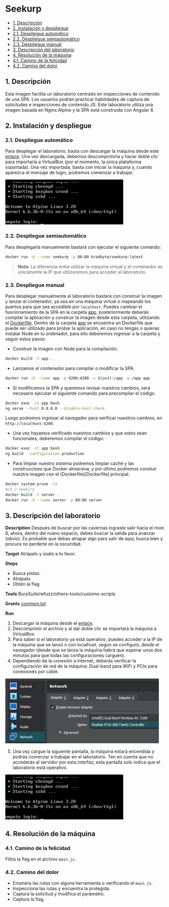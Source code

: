 # Seekurp

- [1. Descripción](#1.-descripción)
- [2. Instalación y despliegue](#2.-instalación-y-despliegue)
- [2.1. Despliegue automático](#2.1.-despliegue-automático)
- [2.2. Despliegue semiautomático](#2.2.-despliegue-semiautomático)
- [2.3. Despliegue manual](#2.3.-despliegue-manual)
- [3. Descripción del laboratorio](#3.-descripción-del-laboratorio)
- [4. Resolución de la máquina](#4.-resolución-de-la-máquina)
- [4.1. Camino de la felicidad](#4.1.-camino-de-la-felicidad)
- [4.2. Camino del dolor](#4.2.-camino-del-dolor)

## 1. Descripción

Esta imagen facilita un laboratorio centrado en inspecciones de contenido de una SPA. Los usuarios podrán practicar habilidades de captura de solicitudes e inspecciones de contenido JS. Este laboratorio utiliza una imagen basada en Nginx:Alpine y la SPA está construida con Angular 8.

## 2. Instalación y despliegue

### 2.1. Despliegue automático

Para desplegar el laboratorio, basta con descargar la máquina desde este [enlace](https://www.mediafire.com/file/a1rl6b278manprp/Seekurp.zip/file). Una vez descargada, debemos descomprimirla y hacer doble clic para importarla a VirtualBox (por el momento, la única plataforma soportada). Una vez importada, basta con iniciar la máquina y, cuando aparezca el mensaje de login, podremos comenzar a trabajar.

![Login](imagine/login.png)

### 2.2. Despliegue semiautomático

Para desplegarla manualmente bastará con ejecutar el siguiente comando:

```bash
docker run -d --name seekurp -p 80:80 kradbyte/seekurp:latest
```

> **Nota**: La diferencia entre utilizar la máquina virtual y el contenedor es únicamente la IP que utilizaremos para acceder al laboratorio.

### 2.3. Despliegue manual

Para desplegar manualmente el laboratorio bastará con construir la imagen y lanzar el contenedor, ya sea en una máquina virtual o mapeando los puertos para que sea accedible por `localhost`. Puedes cambiar el funcionamiento de la SPA en la carpeta [app](app), posteriormente deberás compilar la aplicación y construir la imagen desde esta carpeta, utilizando el [Dockerfile](Dockerfile).
Dentro de la carpeta [app](app) se encuentra un Dockerfile que puede ser utilizado para probar la aplicación, en caso no tengas o quieras instalar Node en tu ordenador, para ello deberemos ingresar a la carpeta y seguir estos pasos:

- Construir la imagen con Node para la compilación.

```bash
docker build -t app .
```

- Lanzamos el contenedor para compilar o modificar la SPA.

```bash
docker run -d --name app -p 4200:4200 -v $(pwd):/app -w /app app
```

- Si modificamos la SPA y queremos revisar nuestros cambios, será necesario ejecutar el siguiente comando para precompilar el código.

```bash
docker exec -it app bash
ng serve --host 0.0.0.0 --disable-host-check
```

Luego podremos ingresar al navegador para verificar nuestros cambios, en `http://localhost:4200`.

- Una vez hayamos verificado nuestros cambios y que estos sean funcionales, deberemos compilar el código:

```bash
docker exec -it app bash
ng build --configuration production
```

- Para limpiar nuestro sistema podremos limpiar caché y las construccioes que Docker almacena, y por último podremos constuir nuestra imagen con el (Dockerfile)[Dockerfile] principal.

```bash
docker system prune -fa
#cd 2-Seekurp
docker build -t server .
docker run -d --name server -p 80:80 server
```

## 3. Descripción del laboratorio

**Description**
Después de buscar por las cavernas lograste salir hacia el nivel 6, ahora, dentro del nuevo espacio, debes buscar la salida para avanzar (obvio). Es probable que debas atrapar algo para salir de aquí, busca bien y procura no perderte en la oscuridad.

**Target**
Atrápalo y úsalo a tu favor.

**Steps**
- Busca pistas.
- Atrápalo 
- Obtén la flag

**Tools**
BurpSuite/wfuzz/others-tools/customs-scripts

**Grants**
[common.txt](https://github.com/danielmiessler/SecLists/blob/master/Discovery/Web-Content/common.txt)

**Run**
1. Descargar la máquina desde el [enlace](https://www.mediafire.com/file/a1rl6b278manprp/Seekurp.zip/file).
2. Descomprimir el archivo y al dar doble clic se importará la máquina a VirtualBox.
3. Para saber si el laboratorio ya está operativo, puedes acceder a la IP de la máquina que se lanzó o con localhost, según se configuró, desde el navegador (desde que se lanza la máquina habrá que esperar unos dos minutos para que todas las configuraciones carguen).
4. Dependiendo de la conexión a Internet, deberás verificar la configuración de red de la máquina: Dual-band para WiFi y PCIe para conexiones por cable.

![Adaptadores](imagine/adapters.png)

5. Una vez cargue la siguiente pantalla, la máquina estará encendida y podrás comenzar a trabajar en el laboratorio. Ten en cuenta que no accederás al servidor por esta interfaz; esta pantalla solo indica que el laboratorio está operativo.

![Login](imagine/login.png)

## 4. Resolución de la máquina

### 4.1. Camino de la felicidad

Filtra la flag en el archivo `main.js`.

### 4.2. Camino del dolor

- Enumera las rutas con alguna herramienta o verificando el `main.js`.
- Inspecciona las rutas y encuentra la protegida.
- Captura la solicitud y modifíca el parámetro.
- Captura la flag.
